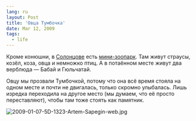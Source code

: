 ```yaml
---
lang: ru
layout: Post
title: 'Овца Тумбочка'
date: Mar 12, 2009
tags:
  - life
---
```


Кроме конюшни, в [Солонцове](http://morning.photos/albums/solontsovo/ "Фотографии из Солонцова") есть [мини-зоопарк](http://solontsovo-horse.ru/page6.html "Конюшня Солонцово — Живность всякая"). Там живут страусы, козёл, коза, овца и немножко птиц. А в потаённом месте живут два верблюда — Бабай и Гюльчатай.

Овцу мы прозвали Тумбочкой, потому что она всё время стояла на одном месте и почти не двигалась, только скромно улыбалась. Лишь изредка переходила на другое место (мы думаем, что её просто переставляют), чтобы там тоже стоять как памятник.

![2009-01-07-5D-1323-Artem-Sapegin-web.jpg](upload://2009-01-07-5D-1323-Artem-Sapegin-web.jpg)
